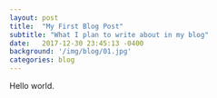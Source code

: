 ```yaml
---
layout: post
title:  "My First Blog Post"
subtitle: "What I plan to write about in my blog"
date:   2017-12-30 23:45:13 -0400
background: '/img/blog/01.jpg'
categories: blog
---
```

Hello world.